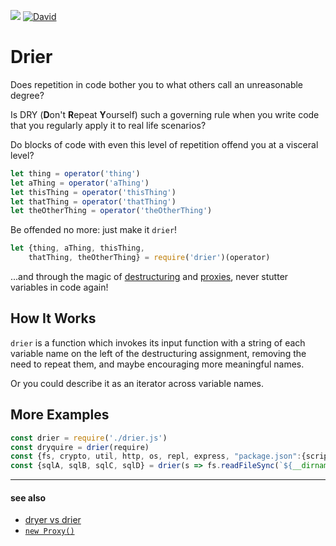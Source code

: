 [![](https://img.shields.io/badge/SLOC-1-brightgreen.svg)](https://github.com/jnvm/drier/blob/master/drier.js#L1)
[![David](https://img.shields.io/david/jnvm/drier.svg?maxAge=360000)]()
# Drier

Does repetition in code bother you to what others call an unreasonable degree?

Is DRY (**D**on't **R**epeat **Y**ourself) such a governing rule when you write code that you regularly apply it to real life scenarios?

Do blocks of code with even this level of repetition offend you at a visceral level?

```javascript
let thing = operator('thing')
let aThing = operator('aThing')
let thisThing = operator('thisThing')
let thatThing = operator('thatThing')
let theOtherThing = operator('theOtherThing')
```

Be offended no more: just make it `drier`!

```javascript
let {thing, aThing, thisThing,
	thatThing, theOtherThing} = require('drier')(operator)
```

...and through the magic of [destructuring](https://developer.mozilla.org/en-US/docs/Web/JavaScript/Reference/Operators/Destructuring_assignment) and [proxies](https://developer.mozilla.org/en-US/docs/Web/JavaScript/Reference/Global_Objects/Proxy/handler/get), never stutter variables in code again!

## How It Works

`drier` is a function which invokes its input function with a string of each variable name on the left of the destructuring assignment,
removing the need to repeat them, and maybe encouraging more meaningful names.

Or you could describe it as an iterator across variable names.

## More Examples
```javascript
const drier = require('./drier.js')
const dryquire = drier(require)
const {fs, crypto, util, http, os, repl, express, "package.json":{scripts}} = dryquire
const {sqlA, sqlB, sqlC, sqlD} = drier(s => fs.readFileSync(`${__dirname}/${s}.sql`))
```
----
#### see also
* [dryer vs drier](https://writingexplained.org/drier-vs-dryer-difference)
* [`new Proxy()`](https://developer.mozilla.org/en-US/docs/Web/JavaScript/Reference/Global_Objects/Proxy)